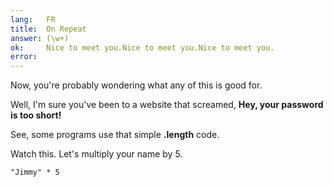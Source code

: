 ```yaml
---
lang:   FR
title:  On Repeat
answer: (\w+)
ok:     Nice to meet you.Nice to meet you.Nice to meet you.
error:
---
```


Now, you're probably wondering what any of this is good for.

Well, I'm sure you've been to a website that screamed, __Hey, your password is too short!__

See, some programs use that simple __.length__ code.

Watch this. Let's multiply your name by 5. 

    "Jimmy" * 5
